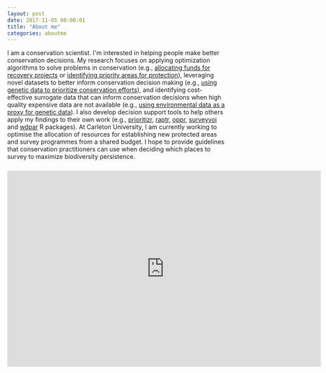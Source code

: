 ```yaml
---
layout: post
date: 2017-11-05 00:00:01
title: "About me"
categories: aboutme
---
```


I am a conservation scientist. I'm interested in helping people make better conservation decisions. My research focuses on applying optimization algorithms to solve problems in conservation (e.g., [allocating funds for recovery projects](https://doi.org/10.1111/2041-210X.13264) or [identifying priority areas for protection](https://doi.org/10.1038/s41586-020-2138-7)), leveraging novel datasets to better inform conservation decision making (e.g., [using genetic data to prioritize conservation efforts](https://doi.org/10.1111/1365-2664.13718)), and identifying cost-effective surrogate data that can inform conservation decisions when high quality expensive data are not available (e.g., [using environmental data as a proxy for genetic data](https://dx.doi.org/10.1073/pnas.1711009114)). I also develop decision support tools to help others apply my findings to their own work (e.g., [prioritizr](https://prioritizr.net), [raptr](http://jeffrey-hanson.com/raptr/), [oppr](https://prioritizr.github.io/oppr/), [surveyvoi](https://prioritizr.github.io/surveyvoi) and [wdpar](https://prioritizr.github.io/wdpar/) R packages). At Carleton University, I am currently working to optimise the allocation of resources for establishing new protected areas and survey programmes from a shared budget. I hope to provide guidelines that conservation practitioners can use when deciding which places to survey to maximize biodiversity persistence.

<div style="width:100%;text-align:center;">
<iframe width="720" height="450" src="https://www.youtube.com/embed/T73n-8PoZCA" title="YouTube video player" frameborder="0" allow="accelerometer; clipboard-write; encrypted-media; gyroscope; picture-in-picture" allowfullscreen style="padding-top:10px"></iframe>
</div>

